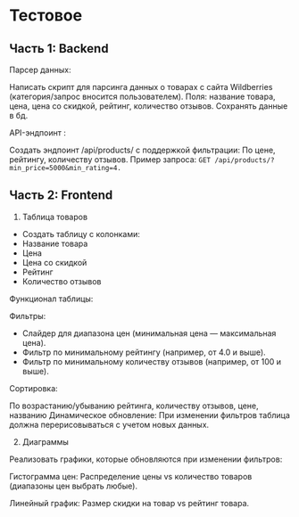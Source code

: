 # Тестовое

## Часть 1: Backend

Парсер данных:

Написать скрипт для парсинга данных о товарах с сайта Wildberries (категория/запрос вносится пользователем).
Поля: название товара, цена, цена со скидкой, рейтинг, количество отзывов.
Сохранять данные в бд.

API-эндпоинт :

Создать эндпоинт /api/products/ с поддержкой фильтрации:
По цене, рейтингу, количеству отзывов.
Пример запроса: ```GET /api/products/?min_price=5000&min_rating=4.```

## Часть 2: Frontend

1. Таблица товаров

- Создать таблицу с колонками:
- Название товара
- Цена
- Цена со скидкой
- Рейтинг
- Количество отзывов

Функционал таблицы:

Фильтры:

- Слайдер для диапазона цен (минимальная цена — максимальная цена).
- Фильтр по минимальному рейтингу (например, от 4.0 и выше).
- Фильтр по минимальному количеству отзывов (например, от 100 и выше).

Сортировка:

По возрастанию/убыванию рейтинга, количеству отзывов, цене, названию
Динамическое обновление: При изменении фильтров таблица должна перерисовываться с учетом новых данных.

2. Диаграммы

Реализовать графики, которые обновляются при изменении фильтров:

Гистограмма цен: Распределение цены vs количество товаров (диапазоны цен выбрать любые).

Линейный график: Размер скидки на товар vs рейтинг товара.
